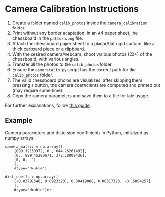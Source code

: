# Camera Calibration Instructions

1. Create a folder named `calib_photos` inside the `camera_calibration` folder.
2. Print without any border adaptation, in an A4 paper sheet, the chessboard in the `pattern.png` file.
3. Attach the chessboard paper sheet to a planar/flat rigid surface, like a thick carboard piece or a clipboard.
4. With the desired camera/webcam, shoot various photos (20+) of the chessboard, with various angles.
5. Transfer all the photos to the `calib_photos` folder.
6. Ensure the `cameracalib.py` script has the correct path for the `calib_photos` folder.
7. The valid chessboard photos are visualized, after skipping them pressing a button, the camera coefficients are computed and printed out (may require some time).
8. Copy the camera parameters and save them to a file for late usage.

For further explanations, follow [this guide](https://learnopencv.com/camera-calibration-using-opencv/).

## Example
Camera parameters and distorsion coefficients in Python, initialized as numpy arrays

    camera_matrix = np.array([
        [899.12150372, 0., 644.26261492],
        [0., 899.45280671, 372.28009436],
        [0, 0,  1]
        ],
        dtype="double")

    dist_coeffs = np.array([
        [-0.03792548, 0.09233237, 0.00419088, 0.00317323, -0.15804257]
        ],
        dtype="double")er